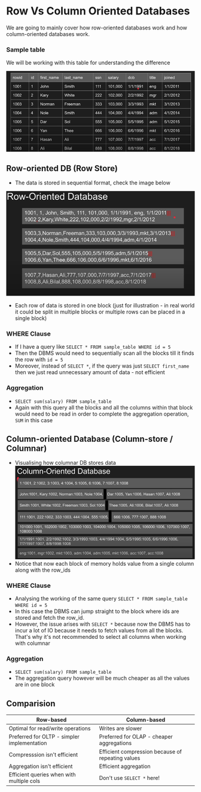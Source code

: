 # Row Vs Column Oriented Databases
We are going to mainly cover how row-oriented databases work and how column-oriented databases work.

### Sample table 
We will be working with this table for understanding the difference

![Sample Table](sample_table.PNG)

## Row-oriented DB (Row Store)
- The data is stored in sequential format, check the image below

![row store](row_store.PNG)
- Each row of data is stored in one block (just for illustration - in real world it could be split in multiple blocks or multiple rows can  be placed in a single block)

### WHERE Clause
- If I have a query like `SELECT * FROM sample_table WHERE id = 5`
- Then the DBMS would need to sequentially scan all the blocks till it finds the row with `id = 5`
- Moreover, instead of `SELECT *`, if the query was just `SELECT first_name` then we just read unnecessary amount of data - not efficient

### Aggregation
- `SELECT sum(salary) FROM sample_table`
- Again with this query all the blocks and all the columns within that block would need to be read in order to complete the aggregation operation, `SUM` in this case

## Column-oriented Database (Column-store / Columnar)
- Visualising how columnar DB stores data 
![column store](column_store.PNG)
- Notice that now each block of memory holds value from a single column along with the row_ids

### WHERE Clause
- Analysing the working of the same query `SELECT * FROM sample_table WHERE id = 5`
- In this case the DBMS can jump straight to the block where ids are stored and fetch the row_id.
- However, the issue arises with `SELECT *` because now the DBMS has to incur a lot of IO because it needs to fetch values from all the blocks. That's why it's not recommended to select all columns when working with columnar

### Aggregation
- `SELECT sum(salary) FROM sample_table`
- The aggregation query however will be much cheaper as all the values are in one block


## Comparision
| Row-based | Column-based|
|-----------|-------------|
| Optimal for read/write operations | Writes are slower
| Preferred for OLTP - simpler implementation| Preferred for OLAP - cheaper aggregations|
| Compresssion isn't efficient| Efficient compression because of repeating values|
| Aggregation isn't efficient| Efficient aggregation|
| Efficient queries when with multiple cols| Don't use `SELECT *` here!|
